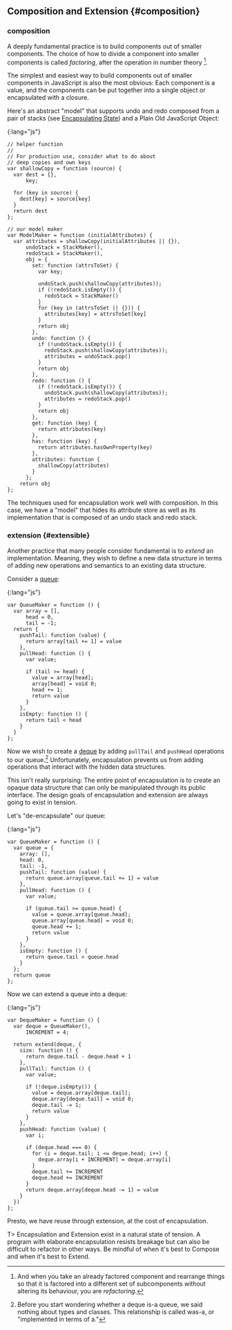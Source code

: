 ## Composition and Extension {#composition}

### composition

A deeply fundamental practice is to build components out of smaller components. The choice of how to divide a component into smaller components is called *factoring*, after the operation in number theory [^refactoring].

[^refactoring]: And when you take an already factored component and rearrange things so that it is factored into a different set of subcomponents without altering its behaviour, you are *refactoring*.

The simplest and easiest way to build components out of smaller components in JavaScript is also the most obvious: Each component is a value, and the components can be put together into a single object or encapsulated with a closure.

Here's an abstract "model" that supports undo and redo composed from a pair of stacks (see [Encapsulating State](#encapsulation)) and a Plain Old JavaScript Object:

{:lang="js"}
~~~~~~~~
// helper function
//
// For production use, consider what to do about
// deep copies and own keys
var shallowCopy = function (source) {
  var dest = {},
      key;

  for (key in source) {
    dest[key] = source[key]
  }
  return dest
};

// our model maker
var ModelMaker = function (initialAttributes) {
  var attributes = shallowCopy(initialAttributes || {}),
      undoStack = StackMaker(),
      redoStack = StackMaker(),
      obj = {
        set: function (attrsToSet) {
          var key;

          undoStack.push(shallowCopy(attributes));
          if (!redoStack.isEmpty()) {
            redoStack = StackMaker()
          }
          for (key in (attrsToSet || {})) {
            attributes[key] = attrsToSet[key]
          }
          return obj
        },
        undo: function () {
          if (!undoStack.isEmpty()) {
            redoStack.push(shallowCopy(attributes));
            attributes = undoStack.pop()
          }
          return obj
        },
        redo: function () {
          if (!redoStack.isEmpty()) {
            undoStack.push(shallowCopy(attributes));
            attributes = redoStack.pop()
          }
          return obj
        },
        get: function (key) {
          return attributes(key)
        },
        has: function (key) {
          return attributes.hasOwnProperty(key)
        },
        attributes: function {
          shallowCopy(attributes)
        }
      };
    return obj
};
~~~~~~~~

The techniques used for encapsulation work well with composition. In this case, we have a "model" that hides its attribute store as well as its implementation that is composed of an undo stack and redo stack.

### extension {#extensible}

Another practice that many people consider fundamental is to *extend* an implementation. Meaning, they wish to define a new data structure in terms of adding new operations and semantics to an existing data structure.

Consider a [queue]:

{:lang="js"}
~~~~~~~~
var QueueMaker = function () {
  var array = [],
      head = 0,
      tail = -1;
  return {
    pushTail: function (value) {
      return array[tail += 1] = value
    },
    pullHead: function () {
      var value;

      if (tail >= head) {
        value = array[head];
        array[head] = void 0;
        head += 1;
        return value
      }
    },
    isEmpty: function () {
      return tail < head
    }
  }
};
~~~~~~~~

Now we wish to create a [deque] by adding `pullTail` and `pushHead` operations to our queue.[^wasa] Unfortunately, encapsulation prevents us from adding operations that interact with the hidden data structures.

[queue]: http://duckduckgo.com/Queue_(data_structure)
[deque]: https://en.wikipedia.org/wiki/Double-ended_queue "Double-ended queue"
[^wasa]: Before you start wondering whether a deque is-a queue, we said nothing about types and classes. This relationship is called was-a, or "implemented in terms of a."

This isn't really surprising: The entire point of encapsulation is to create an opaque data structure that can only be manipulated through its public interface. The design goals of encapsulation and extension are always going to exist in tension.

Let's "de-encapsulate" our queue:

{:lang="js"}
~~~~~~~~
var QueueMaker = function () {
  var queue = {
    array: [],
    head: 0,
    tail: -1,
    pushTail: function (value) {
      return queue.array[queue.tail += 1] = value
    },
    pullHead: function () {
      var value;

      if (queue.tail >= queue.head) {
        value = queue.array[queue.head];
        queue.array[queue.head] = void 0;
        queue.head += 1;
        return value
      }
    },
    isEmpty: function () {
      return queue.tail < queue.head
    }
  };
  return queue
};
~~~~~~~~

Now we can extend a queue into a deque:

{:lang="js"}
~~~~~~~~
var DequeMaker = function () {
  var deque = QueueMaker(),
      INCREMENT = 4;

  return extend(deque, {
    size: function () {
      return deque.tail - deque.head + 1
    },
    pullTail: function () {
      var value;

      if (!deque.isEmpty()) {
        value = deque.array[deque.tail];
        deque.array[deque.tail] = void 0;
        deque.tail -= 1;
        return value
      }
    },
    pushHead: function (value) {
      var i;

      if (deque.head === 0) {
        for (i = deque.tail; i <= deque.head; i++) {
          deque.array[i + INCREMENT] = deque.array[i]
        }
        deque.tail += INCREMENT
        deque.head += INCREMENT
      }
      return deque.array[deque.head -= 1] = value
    }
  })
};
~~~~~~~~

Presto, we have reuse through extension, at the cost of encapsulation.

T> Encapsulation and Extension exist in a natural state of tension. A program with elaborate encapsulation resists breakage but can also be difficult to refactor in other ways. Be mindful of when it's best to Compose and when it's best to Extend.
